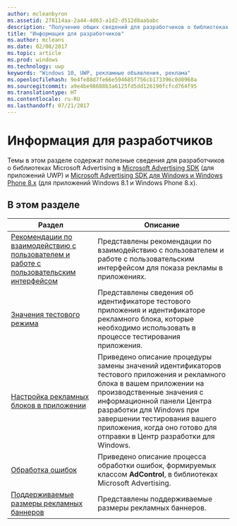 ```yaml
---
author: mcleanbyron
ms.assetid: 278114aa-2a44-4d63-a1d2-d512d8aababc
description: "Получение общих сведений для разработчиков о библиотеках Microsoft Advertising."
title: "Информация для разработчиков"
ms.author: mcleans
ms.date: 02/08/2017
ms.topic: article
ms.prod: windows
ms.technology: uwp
keywords: "Windows 10, UWP, рекламные объявления, реклама"
ms.openlocfilehash: 9e4fe88d7fe66e594685f756cb173396c0d0968a
ms.sourcegitcommit: a9e4be98688b3a6125fd5dd126190fcfcd764f95
ms.translationtype: HT
ms.contentlocale: ru-RU
ms.lasthandoff: 07/21/2017
---
```

# <a name="developer-information"></a>Информация для разработчиков

Темы в этом разделе содержат полезные сведения для разработчиков о библиотеках Microsoft Advertising в [Microsoft Advertising SDK](http://aka.ms/ads-sdk-uwp) (для приложений UWP) и [Microsoft Advertising SDK для Windows и Windows Phone 8.x](http://aka.ms/store-8-sdk) (для приложений Windows 8.1 и Windows Phone 8.x).


## <a name="in-this-section"></a>В этом разделе

| Раздел                                                                                                       | Описание                 |
|-------------------------------------------------------------------------------------------------------------|-----------------------------|
| [Рекомендации по взаимодействию с пользователем и работе с пользовательским интерфейсом](ui-and-user-experience-guidelines.md) |  Представлены рекомендации по взаимодействию с пользователем и работе с пользовательским интерфейсом для показа рекламы в приложениях.  |
| [Значения тестового режима](test-mode-values.md)        |  Представлены сведения об идентификаторе тестового приложения и идентификаторе рекламного блока, которые необходимо использовать в процессе тестирования приложения.   |
| [Настройка рекламных блоков в приложении](set-up-ad-units-in-your-app.md)      | Приведено описание процедуры замены значений идентификаторов тестового приложения и рекламного блока в вашем приложении на производственные значения с информационной панели Центра разработки для Windows при завершении тестирования вашего приложения, когда оно готово для отправки в Центр разработки для Windows.   |
| [Обработка ошибок](error-handling-with-advertising-libraries.md)                                    |  Приведено описание процесса обработки ошибок, формируемых классом **AdControl**, в библиотеках Microsoft Advertising.   |
| [Поддерживаемые размеры рекламных баннеров](supported-ad-sizes-for-banner-ads.md)                                    |  Представлены поддерживаемые размеры рекламных баннеров.   |



 

 

